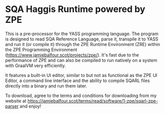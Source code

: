 # SQA Haggis Runtime powered by ZPE
This is a pre-processor for the YASS programming language. The program is designed to read SQA Reference Language, parse it, transpile it to YASS and run it (or compile it) through the ZPE Runtime Environment 
(ZRE) within the ZPE Programming Environment (https://www.jamiebalfour.scot/projects/zpe/). It's fast due to the performance of ZPE and can also be compiled 
to run natively on a system with GraalVM very efficiently. 

It features a built-in UI editor, similar to but not as functional as the ZPE UI Editor, a command line interface and the ability to compile SQARL files directly into a binary and run them later.

To download, agree to the terms and conditions for downloading from my website at https://jamiebalfour.scot/terms/read/software/1-zpe/sqarl-zpe-parser and enjoy!
